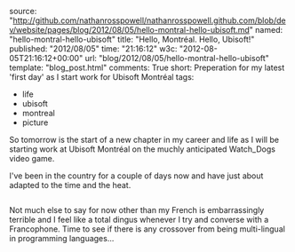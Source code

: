 source: "http://github.com/nathanrosspowell/nathanrosspowell.github.com/blob/dev/website/pages/blog/2012/08/05/hello-montral-hello-ubisoft.md"
named: "hello-montral-hello-ubisoft"
title: "Hello, Montréal. Hello, Ubisoft!"
published: "2012/08/05"
time: "21:16:12"
w3c: "2012-08-05T21:16:12+00:00"
url: "blog/2012/08/05/hello-montral-hello-ubisoft"
template: "blog_post.html"
comments: True
short: Preperation for my latest 'first day' as I start work for Ubisoft Montréal 
tags:
- life
- ubisoft
- montreal
- picture

So tomorrow is the start of a new chapter in my career and life as I will be starting work at Ubisoft Montréal on the muchly anticipated Watch_Dogs video game.

I've been in the country for a couple of days now and have just about adapted to the time and the heat.

<a href="http://imgur.com/4X0wz">
<img class="article" title="Downtown Montréal from the 15th floor of the Trylon" src="http://i.imgur.com/9Vsiu.jpg" alt=""/>
</a>

Not much else to say for now other than my French is embarrassingly terrible and I feel like a total dingus whenever I try and converse with a Francophone. Time to see if there is any crossover from being multi-lingual in programming languages...

